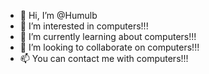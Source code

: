 - 👋 Hi, I’m @Humulb
- 👀 I’m interested in computers!!!
- 🌱 I’m currently learning about computers!!!
- 💞️ I’m looking to collaborate on computers!!!
- 📫 You can contact me with computers!!!

<!---
Humulb/Humulb is a ✨ special ✨ repository because its `README.md` (this file) appears on your GitHub profile.
You can click the Preview link to take a look at your changes.
--->
